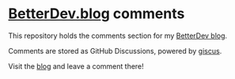 # [BetterDev.blog](https://betterdev.blog/) comments

This repository holds the comments section for my [BetterDev blog](https://betterdev.blog/).

Comments are stored as GitHub Discussions, powered by [giscus](https://giscus.app/).

Visit the [blog](https://betterdev.blog/) and leave a comment there!
